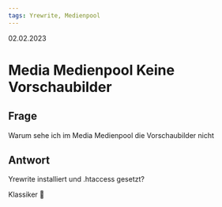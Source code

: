 ```yaml
---
tags: Yrewrite, Medienpool
--- 
```


02.02.2023

# Media Medienpool Keine Vorschaubilder


## Frage

Warum sehe ich im Media Medienpool die Vorschaubilder nicht

## Antwort

Yrewrite installiert und .htaccess gesetzt?

Klassiker :slightly_smiling_face:




